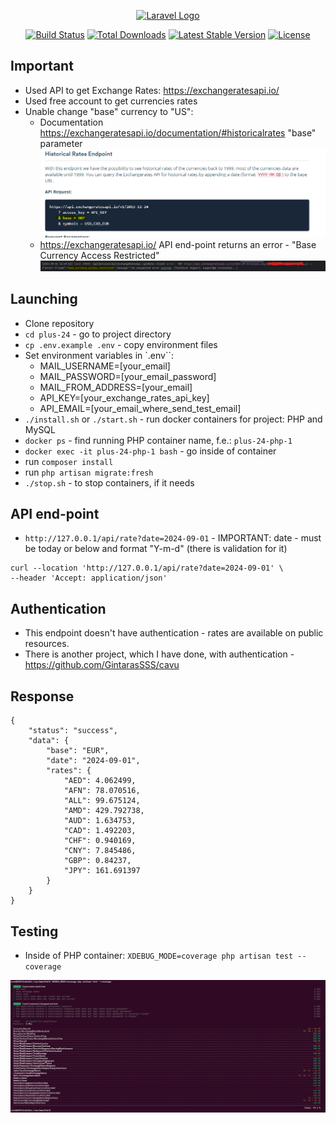 <p align="center"><a href="https://laravel.com" target="_blank"><img src="https://raw.githubusercontent.com/laravel/art/master/logo-lockup/5%20SVG/2%20CMYK/1%20Full%20Color/laravel-logolockup-cmyk-red.svg" width="400" alt="Laravel Logo"></a></p>

<p align="center">
<a href="https://github.com/laravel/framework/actions"><img src="https://github.com/laravel/framework/workflows/tests/badge.svg" alt="Build Status"></a>
<a href="https://packagist.org/packages/laravel/framework"><img src="https://img.shields.io/packagist/dt/laravel/framework" alt="Total Downloads"></a>
<a href="https://packagist.org/packages/laravel/framework"><img src="https://img.shields.io/packagist/v/laravel/framework" alt="Latest Stable Version"></a>
<a href="https://packagist.org/packages/laravel/framework"><img src="https://img.shields.io/packagist/l/laravel/framework" alt="License"></a>
</p>

## Important

- Used API to get Exchange Rates: https://exchangeratesapi.io/
- Used free account to get currencies rates
- Unable change "base" currency to "US":
  - Documentation https://exchangeratesapi.io/documentation/#historicalrates "base" parameter
  ![img.png](img.png)
  - https://exchangeratesapi.io/ API end-point returns an error - "Base Currency Access Restricted"
  ![img_3.png](img_3.png)

## Launching

- Clone repository
- `cd plus-24` - go to project directory
- `cp .env.example .env` - copy environment files
- Set environment variables in `.env``:
  - MAIL_USERNAME=[your_email]
  - MAIL_PASSWORD=[your_email_password]
  - MAIL_FROM_ADDRESS=[your_email]
  - API_KEY=[your_exchange_rates_api_key]
  - API_EMAIL=[your_email_where_send_test_email]
- `./install.sh` or `./start.sh` - run docker containers for project: PHP and MySQL
- `docker ps` - find running PHP container name, f.e.: `plus-24-php-1`
- `docker exec -it plus-24-php-1 bash` - go inside of container
- run `composer install`
- run `php artisan migrate:fresh`
- `./stop.sh` - to stop containers, if it needs

## API end-point
- `http://127.0.0.1/api/rate?date=2024-09-01` - IMPORTANT: date - must be today or below and format "Y-m-d" (there is validation for it)
```
curl --location 'http://127.0.0.1/api/rate?date=2024-09-01' \
--header 'Accept: application/json'
```

## Authentication
- This endpoint doesn't have authentication - rates are available on public resources.
- There is another project, which I have done, with authentication - https://github.com/GintarasSSS/cavu

## Response
```
{
    "status": "success",
    "data": {
        "base": "EUR",
        "date": "2024-09-01",
        "rates": {
            "AED": 4.062499,
            "AFN": 78.070516,
            "ALL": 99.675124,
            "AMD": 429.792738,
            "AUD": 1.634753,
            "CAD": 1.492203,
            "CHF": 0.940169,
            "CNY": 7.845486,
            "GBP": 0.84237,
            "JPY": 161.691397
        }
    }
}
```

## Testing
- Inside of PHP container: `XDEBUG_MODE=coverage php artisan test --coverage`
  
![img_2.png](img_2.png)
